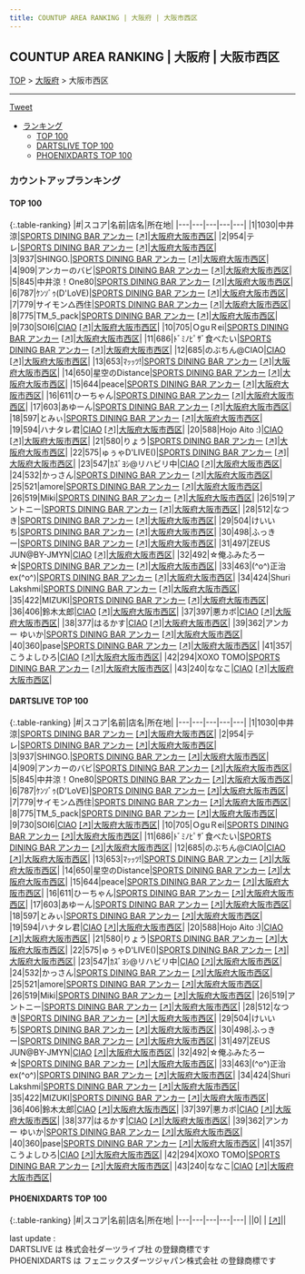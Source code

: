 ```yaml
---
title: COUNTUP AREA RANKING | 大阪府 | 大阪市西区
---
```

## COUNTUP AREA RANKING | 大阪府 | 大阪市西区

[TOP](/darts/rank/) > [大阪府](/darts/rank/大阪府/) > 大阪市西区

___

<a href="https://twitter.com/share?ref_src=twsrc%5Etfw" data-text="COUNTUP AREA RANKING | 大阪府大阪市西区" class="twitter-share-button" data-hashtags="DARTSLIVE,PHOENIXDARTS,darts,ダーツ" data-show-count="false">Tweet</a>

* [ランキング](#カウントアップランキング)
    * [TOP 100](#top-100)
    * [DARTSLIVE TOP 100](#dartslive-top-100)
    * [PHOENIXDARTS TOP 100](#phoenixdarts-top-100)

### カウントアップランキング

#### TOP 100



{:.table-ranking}
|#|スコア|名前|店名|所在地|
|---|---|---|---|---|
|1|1030|<span class="rank-name-dl">中井 涼</span>|<a href="/darts/rank/shops/425d0b9bfb1783f70d9b047a20a7ba1e.html">SPORTS DINING BAR アンカー</a> <a href="https://search.dartslive.com/jp/shop/425d0b9bfb1783f70d9b047a20a7ba1e">[↗]</a>|<a href="/darts/rank/大阪府/大阪市西区">大阪府大阪市西区</a>|
|2|954|<span class="rank-name-dl">テレ</span>|<a href="/darts/rank/shops/425d0b9bfb1783f70d9b047a20a7ba1e.html">SPORTS DINING BAR アンカー</a> <a href="https://search.dartslive.com/jp/shop/425d0b9bfb1783f70d9b047a20a7ba1e">[↗]</a>|<a href="/darts/rank/大阪府/大阪市西区">大阪府大阪市西区</a>|
|3|937|<span class="rank-name-dl">SHINGO.</span>|<a href="/darts/rank/shops/425d0b9bfb1783f70d9b047a20a7ba1e.html">SPORTS DINING BAR アンカー</a> <a href="https://search.dartslive.com/jp/shop/425d0b9bfb1783f70d9b047a20a7ba1e">[↗]</a>|<a href="/darts/rank/大阪府/大阪市西区">大阪府大阪市西区</a>|
|4|909|<span class="rank-name-dl">アンカーのバビ</span>|<a href="/darts/rank/shops/425d0b9bfb1783f70d9b047a20a7ba1e.html">SPORTS DINING BAR アンカー</a> <a href="https://search.dartslive.com/jp/shop/425d0b9bfb1783f70d9b047a20a7ba1e">[↗]</a>|<a href="/darts/rank/大阪府/大阪市西区">大阪府大阪市西区</a>|
|5|845|<span class="rank-name-dl">中井涼！One80</span>|<a href="/darts/rank/shops/425d0b9bfb1783f70d9b047a20a7ba1e.html">SPORTS DINING BAR アンカー</a> <a href="https://search.dartslive.com/jp/shop/425d0b9bfb1783f70d9b047a20a7ba1e">[↗]</a>|<a href="/darts/rank/大阪府/大阪市西区">大阪府大阪市西区</a>|
|6|787|<span class="rank-name-dl">ｹﾝｿﾞｩ(D&#x27;LoVE)</span>|<a href="/darts/rank/shops/425d0b9bfb1783f70d9b047a20a7ba1e.html">SPORTS DINING BAR アンカー</a> <a href="https://search.dartslive.com/jp/shop/425d0b9bfb1783f70d9b047a20a7ba1e">[↗]</a>|<a href="/darts/rank/大阪府/大阪市西区">大阪府大阪市西区</a>|
|7|779|<span class="rank-name-dl">サイモン△西住</span>|<a href="/darts/rank/shops/425d0b9bfb1783f70d9b047a20a7ba1e.html">SPORTS DINING BAR アンカー</a> <a href="https://search.dartslive.com/jp/shop/425d0b9bfb1783f70d9b047a20a7ba1e">[↗]</a>|<a href="/darts/rank/大阪府/大阪市西区">大阪府大阪市西区</a>|
|8|775|<span class="rank-name-dl">TM_5_pack</span>|<a href="/darts/rank/shops/425d0b9bfb1783f70d9b047a20a7ba1e.html">SPORTS DINING BAR アンカー</a> <a href="https://search.dartslive.com/jp/shop/425d0b9bfb1783f70d9b047a20a7ba1e">[↗]</a>|<a href="/darts/rank/大阪府/大阪市西区">大阪府大阪市西区</a>|
|9|730|<span class="rank-name-dl">SOI6</span>|<a href="/darts/rank/shops/77472c762efcb2670d9b047a20a7ba1e.html">CIAO</a> <a href="https://search.dartslive.com/jp/shop/77472c762efcb2670d9b047a20a7ba1e">[↗]</a>|<a href="/darts/rank/大阪府/大阪市西区">大阪府大阪市西区</a>|
|10|705|<span class="rank-name-dl">ＯguＲei</span>|<a href="/darts/rank/shops/425d0b9bfb1783f70d9b047a20a7ba1e.html">SPORTS DINING BAR アンカー</a> <a href="https://search.dartslive.com/jp/shop/425d0b9bfb1783f70d9b047a20a7ba1e">[↗]</a>|<a href="/darts/rank/大阪府/大阪市西区">大阪府大阪市西区</a>|
|11|686|<span class="rank-name-dl">ﾄﾞﾐﾉﾋﾟｻﾞ食べたい</span>|<a href="/darts/rank/shops/425d0b9bfb1783f70d9b047a20a7ba1e.html">SPORTS DINING BAR アンカー</a> <a href="https://search.dartslive.com/jp/shop/425d0b9bfb1783f70d9b047a20a7ba1e">[↗]</a>|<a href="/darts/rank/大阪府/大阪市西区">大阪府大阪市西区</a>|
|12|685|<span class="rank-name-dl">のぶちん@CIAO</span>|<a href="/darts/rank/shops/77472c762efcb2670d9b047a20a7ba1e.html">CIAO</a> <a href="https://search.dartslive.com/jp/shop/77472c762efcb2670d9b047a20a7ba1e">[↗]</a>|<a href="/darts/rank/大阪府/大阪市西区">大阪府大阪市西区</a>|
|13|653|<span class="rank-name-dl">ﾏｯｯﾂ!</span>|<a href="/darts/rank/shops/425d0b9bfb1783f70d9b047a20a7ba1e.html">SPORTS DINING BAR アンカー</a> <a href="https://search.dartslive.com/jp/shop/425d0b9bfb1783f70d9b047a20a7ba1e">[↗]</a>|<a href="/darts/rank/大阪府/大阪市西区">大阪府大阪市西区</a>|
|14|650|<span class="rank-name-dl">星空のDistance</span>|<a href="/darts/rank/shops/425d0b9bfb1783f70d9b047a20a7ba1e.html">SPORTS DINING BAR アンカー</a> <a href="https://search.dartslive.com/jp/shop/425d0b9bfb1783f70d9b047a20a7ba1e">[↗]</a>|<a href="/darts/rank/大阪府/大阪市西区">大阪府大阪市西区</a>|
|15|644|<span class="rank-name-dl">peace</span>|<a href="/darts/rank/shops/425d0b9bfb1783f70d9b047a20a7ba1e.html">SPORTS DINING BAR アンカー</a> <a href="https://search.dartslive.com/jp/shop/425d0b9bfb1783f70d9b047a20a7ba1e">[↗]</a>|<a href="/darts/rank/大阪府/大阪市西区">大阪府大阪市西区</a>|
|16|611|<span class="rank-name-dl">ひーちゃん</span>|<a href="/darts/rank/shops/425d0b9bfb1783f70d9b047a20a7ba1e.html">SPORTS DINING BAR アンカー</a> <a href="https://search.dartslive.com/jp/shop/425d0b9bfb1783f70d9b047a20a7ba1e">[↗]</a>|<a href="/darts/rank/大阪府/大阪市西区">大阪府大阪市西区</a>|
|17|603|<span class="rank-name-dl">あゆーん</span>|<a href="/darts/rank/shops/425d0b9bfb1783f70d9b047a20a7ba1e.html">SPORTS DINING BAR アンカー</a> <a href="https://search.dartslive.com/jp/shop/425d0b9bfb1783f70d9b047a20a7ba1e">[↗]</a>|<a href="/darts/rank/大阪府/大阪市西区">大阪府大阪市西区</a>|
|18|597|<span class="rank-name-dl">とみぃ</span>|<a href="/darts/rank/shops/425d0b9bfb1783f70d9b047a20a7ba1e.html">SPORTS DINING BAR アンカー</a> <a href="https://search.dartslive.com/jp/shop/425d0b9bfb1783f70d9b047a20a7ba1e">[↗]</a>|<a href="/darts/rank/大阪府/大阪市西区">大阪府大阪市西区</a>|
|19|594|<span class="rank-name-dl">ハナタレ君</span>|<a href="/darts/rank/shops/77472c762efcb2670d9b047a20a7ba1e.html">CIAO</a> <a href="https://search.dartslive.com/jp/shop/77472c762efcb2670d9b047a20a7ba1e">[↗]</a>|<a href="/darts/rank/大阪府/大阪市西区">大阪府大阪市西区</a>|
|20|588|<span class="rank-name-dl">Hojo Aito :)</span>|<a href="/darts/rank/shops/77472c762efcb2670d9b047a20a7ba1e.html">CIAO</a> <a href="https://search.dartslive.com/jp/shop/77472c762efcb2670d9b047a20a7ba1e">[↗]</a>|<a href="/darts/rank/大阪府/大阪市西区">大阪府大阪市西区</a>|
|21|580|<span class="rank-name-dl">りょう</span>|<a href="/darts/rank/shops/425d0b9bfb1783f70d9b047a20a7ba1e.html">SPORTS DINING BAR アンカー</a> <a href="https://search.dartslive.com/jp/shop/425d0b9bfb1783f70d9b047a20a7ba1e">[↗]</a>|<a href="/darts/rank/大阪府/大阪市西区">大阪府大阪市西区</a>|
|22|575|<span class="rank-name-dl">ゅぅゃD&#x27;LIVE()</span>|<a href="/darts/rank/shops/425d0b9bfb1783f70d9b047a20a7ba1e.html">SPORTS DINING BAR アンカー</a> <a href="https://search.dartslive.com/jp/shop/425d0b9bfb1783f70d9b047a20a7ba1e">[↗]</a>|<a href="/darts/rank/大阪府/大阪市西区">大阪府大阪市西区</a>|
|23|547|<span class="rank-name-dl">ｶｽﾞﾖｼ@リハビリ中</span>|<a href="/darts/rank/shops/77472c762efcb2670d9b047a20a7ba1e.html">CIAO</a> <a href="https://search.dartslive.com/jp/shop/77472c762efcb2670d9b047a20a7ba1e">[↗]</a>|<a href="/darts/rank/大阪府/大阪市西区">大阪府大阪市西区</a>|
|24|532|<span class="rank-name-dl">かっさん</span>|<a href="/darts/rank/shops/425d0b9bfb1783f70d9b047a20a7ba1e.html">SPORTS DINING BAR アンカー</a> <a href="https://search.dartslive.com/jp/shop/425d0b9bfb1783f70d9b047a20a7ba1e">[↗]</a>|<a href="/darts/rank/大阪府/大阪市西区">大阪府大阪市西区</a>|
|25|521|<span class="rank-name-dl">amore</span>|<a href="/darts/rank/shops/425d0b9bfb1783f70d9b047a20a7ba1e.html">SPORTS DINING BAR アンカー</a> <a href="https://search.dartslive.com/jp/shop/425d0b9bfb1783f70d9b047a20a7ba1e">[↗]</a>|<a href="/darts/rank/大阪府/大阪市西区">大阪府大阪市西区</a>|
|26|519|<span class="rank-name-dl">Miki</span>|<a href="/darts/rank/shops/425d0b9bfb1783f70d9b047a20a7ba1e.html">SPORTS DINING BAR アンカー</a> <a href="https://search.dartslive.com/jp/shop/425d0b9bfb1783f70d9b047a20a7ba1e">[↗]</a>|<a href="/darts/rank/大阪府/大阪市西区">大阪府大阪市西区</a>|
|26|519|<span class="rank-name-dl">アントニー</span>|<a href="/darts/rank/shops/425d0b9bfb1783f70d9b047a20a7ba1e.html">SPORTS DINING BAR アンカー</a> <a href="https://search.dartslive.com/jp/shop/425d0b9bfb1783f70d9b047a20a7ba1e">[↗]</a>|<a href="/darts/rank/大阪府/大阪市西区">大阪府大阪市西区</a>|
|28|512|<span class="rank-name-dl">なつき</span>|<a href="/darts/rank/shops/425d0b9bfb1783f70d9b047a20a7ba1e.html">SPORTS DINING BAR アンカー</a> <a href="https://search.dartslive.com/jp/shop/425d0b9bfb1783f70d9b047a20a7ba1e">[↗]</a>|<a href="/darts/rank/大阪府/大阪市西区">大阪府大阪市西区</a>|
|29|504|<span class="rank-name-dl">けいいち</span>|<a href="/darts/rank/shops/425d0b9bfb1783f70d9b047a20a7ba1e.html">SPORTS DINING BAR アンカー</a> <a href="https://search.dartslive.com/jp/shop/425d0b9bfb1783f70d9b047a20a7ba1e">[↗]</a>|<a href="/darts/rank/大阪府/大阪市西区">大阪府大阪市西区</a>|
|30|498|<span class="rank-name-dl">ふっきー</span>|<a href="/darts/rank/shops/425d0b9bfb1783f70d9b047a20a7ba1e.html">SPORTS DINING BAR アンカー</a> <a href="https://search.dartslive.com/jp/shop/425d0b9bfb1783f70d9b047a20a7ba1e">[↗]</a>|<a href="/darts/rank/大阪府/大阪市西区">大阪府大阪市西区</a>|
|31|497|<span class="rank-name-dl">ZEUS JUN@BY-JMYN</span>|<a href="/darts/rank/shops/77472c762efcb2670d9b047a20a7ba1e.html">CIAO</a> <a href="https://search.dartslive.com/jp/shop/77472c762efcb2670d9b047a20a7ba1e">[↗]</a>|<a href="/darts/rank/大阪府/大阪市西区">大阪府大阪市西区</a>|
|32|492|<span class="rank-name-dl">☆俺ふみたろー☆</span>|<a href="/darts/rank/shops/425d0b9bfb1783f70d9b047a20a7ba1e.html">SPORTS DINING BAR アンカー</a> <a href="https://search.dartslive.com/jp/shop/425d0b9bfb1783f70d9b047a20a7ba1e">[↗]</a>|<a href="/darts/rank/大阪府/大阪市西区">大阪府大阪市西区</a>|
|33|463|<span class="rank-name-dl">(^o^)正治ex(^o^)</span>|<a href="/darts/rank/shops/425d0b9bfb1783f70d9b047a20a7ba1e.html">SPORTS DINING BAR アンカー</a> <a href="https://search.dartslive.com/jp/shop/425d0b9bfb1783f70d9b047a20a7ba1e">[↗]</a>|<a href="/darts/rank/大阪府/大阪市西区">大阪府大阪市西区</a>|
|34|424|<span class="rank-name-dl">Shuri Lakshmi</span>|<a href="/darts/rank/shops/425d0b9bfb1783f70d9b047a20a7ba1e.html">SPORTS DINING BAR アンカー</a> <a href="https://search.dartslive.com/jp/shop/425d0b9bfb1783f70d9b047a20a7ba1e">[↗]</a>|<a href="/darts/rank/大阪府/大阪市西区">大阪府大阪市西区</a>|
|35|422|<span class="rank-name-dl">MIZUKI</span>|<a href="/darts/rank/shops/425d0b9bfb1783f70d9b047a20a7ba1e.html">SPORTS DINING BAR アンカー</a> <a href="https://search.dartslive.com/jp/shop/425d0b9bfb1783f70d9b047a20a7ba1e">[↗]</a>|<a href="/darts/rank/大阪府/大阪市西区">大阪府大阪市西区</a>|
|36|406|<span class="rank-name-dl">鈴木太郎</span>|<a href="/darts/rank/shops/77472c762efcb2670d9b047a20a7ba1e.html">CIAO</a> <a href="https://search.dartslive.com/jp/shop/77472c762efcb2670d9b047a20a7ba1e">[↗]</a>|<a href="/darts/rank/大阪府/大阪市西区">大阪府大阪市西区</a>|
|37|397|<span class="rank-name-dl">悪カボ</span>|<a href="/darts/rank/shops/77472c762efcb2670d9b047a20a7ba1e.html">CIAO</a> <a href="https://search.dartslive.com/jp/shop/77472c762efcb2670d9b047a20a7ba1e">[↗]</a>|<a href="/darts/rank/大阪府/大阪市西区">大阪府大阪市西区</a>|
|38|377|<span class="rank-name-dl">はるかす</span>|<a href="/darts/rank/shops/77472c762efcb2670d9b047a20a7ba1e.html">CIAO</a> <a href="https://search.dartslive.com/jp/shop/77472c762efcb2670d9b047a20a7ba1e">[↗]</a>|<a href="/darts/rank/大阪府/大阪市西区">大阪府大阪市西区</a>|
|39|362|<span class="rank-name-dl">アンカー ゆいか</span>|<a href="/darts/rank/shops/425d0b9bfb1783f70d9b047a20a7ba1e.html">SPORTS DINING BAR アンカー</a> <a href="https://search.dartslive.com/jp/shop/425d0b9bfb1783f70d9b047a20a7ba1e">[↗]</a>|<a href="/darts/rank/大阪府/大阪市西区">大阪府大阪市西区</a>|
|40|360|<span class="rank-name-dl">pase</span>|<a href="/darts/rank/shops/425d0b9bfb1783f70d9b047a20a7ba1e.html">SPORTS DINING BAR アンカー</a> <a href="https://search.dartslive.com/jp/shop/425d0b9bfb1783f70d9b047a20a7ba1e">[↗]</a>|<a href="/darts/rank/大阪府/大阪市西区">大阪府大阪市西区</a>|
|41|357|<span class="rank-name-dl">こうよしひろ</span>|<a href="/darts/rank/shops/77472c762efcb2670d9b047a20a7ba1e.html">CIAO</a> <a href="https://search.dartslive.com/jp/shop/77472c762efcb2670d9b047a20a7ba1e">[↗]</a>|<a href="/darts/rank/大阪府/大阪市西区">大阪府大阪市西区</a>|
|42|294|<span class="rank-name-dl">XOXO TOMO</span>|<a href="/darts/rank/shops/425d0b9bfb1783f70d9b047a20a7ba1e.html">SPORTS DINING BAR アンカー</a> <a href="https://search.dartslive.com/jp/shop/425d0b9bfb1783f70d9b047a20a7ba1e">[↗]</a>|<a href="/darts/rank/大阪府/大阪市西区">大阪府大阪市西区</a>|
|43|240|<span class="rank-name-dl">ななこ</span>|<a href="/darts/rank/shops/77472c762efcb2670d9b047a20a7ba1e.html">CIAO</a> <a href="https://search.dartslive.com/jp/shop/77472c762efcb2670d9b047a20a7ba1e">[↗]</a>|<a href="/darts/rank/大阪府/大阪市西区">大阪府大阪市西区</a>|


#### DARTSLIVE TOP 100



{:.table-ranking}
|#|スコア|名前|店名|所在地|
|---|---|---|---|---|
|1|1030|<span class="rank-name-dl">中井 涼</span>|<a href="/darts/rank/shops/425d0b9bfb1783f70d9b047a20a7ba1e.html">SPORTS DINING BAR アンカー</a> <a href="https://search.dartslive.com/jp/shop/425d0b9bfb1783f70d9b047a20a7ba1e">[↗]</a>|<a href="/darts/rank/大阪府/大阪市西区">大阪府大阪市西区</a>|
|2|954|<span class="rank-name-dl">テレ</span>|<a href="/darts/rank/shops/425d0b9bfb1783f70d9b047a20a7ba1e.html">SPORTS DINING BAR アンカー</a> <a href="https://search.dartslive.com/jp/shop/425d0b9bfb1783f70d9b047a20a7ba1e">[↗]</a>|<a href="/darts/rank/大阪府/大阪市西区">大阪府大阪市西区</a>|
|3|937|<span class="rank-name-dl">SHINGO.</span>|<a href="/darts/rank/shops/425d0b9bfb1783f70d9b047a20a7ba1e.html">SPORTS DINING BAR アンカー</a> <a href="https://search.dartslive.com/jp/shop/425d0b9bfb1783f70d9b047a20a7ba1e">[↗]</a>|<a href="/darts/rank/大阪府/大阪市西区">大阪府大阪市西区</a>|
|4|909|<span class="rank-name-dl">アンカーのバビ</span>|<a href="/darts/rank/shops/425d0b9bfb1783f70d9b047a20a7ba1e.html">SPORTS DINING BAR アンカー</a> <a href="https://search.dartslive.com/jp/shop/425d0b9bfb1783f70d9b047a20a7ba1e">[↗]</a>|<a href="/darts/rank/大阪府/大阪市西区">大阪府大阪市西区</a>|
|5|845|<span class="rank-name-dl">中井涼！One80</span>|<a href="/darts/rank/shops/425d0b9bfb1783f70d9b047a20a7ba1e.html">SPORTS DINING BAR アンカー</a> <a href="https://search.dartslive.com/jp/shop/425d0b9bfb1783f70d9b047a20a7ba1e">[↗]</a>|<a href="/darts/rank/大阪府/大阪市西区">大阪府大阪市西区</a>|
|6|787|<span class="rank-name-dl">ｹﾝｿﾞｩ(D&#x27;LoVE)</span>|<a href="/darts/rank/shops/425d0b9bfb1783f70d9b047a20a7ba1e.html">SPORTS DINING BAR アンカー</a> <a href="https://search.dartslive.com/jp/shop/425d0b9bfb1783f70d9b047a20a7ba1e">[↗]</a>|<a href="/darts/rank/大阪府/大阪市西区">大阪府大阪市西区</a>|
|7|779|<span class="rank-name-dl">サイモン△西住</span>|<a href="/darts/rank/shops/425d0b9bfb1783f70d9b047a20a7ba1e.html">SPORTS DINING BAR アンカー</a> <a href="https://search.dartslive.com/jp/shop/425d0b9bfb1783f70d9b047a20a7ba1e">[↗]</a>|<a href="/darts/rank/大阪府/大阪市西区">大阪府大阪市西区</a>|
|8|775|<span class="rank-name-dl">TM_5_pack</span>|<a href="/darts/rank/shops/425d0b9bfb1783f70d9b047a20a7ba1e.html">SPORTS DINING BAR アンカー</a> <a href="https://search.dartslive.com/jp/shop/425d0b9bfb1783f70d9b047a20a7ba1e">[↗]</a>|<a href="/darts/rank/大阪府/大阪市西区">大阪府大阪市西区</a>|
|9|730|<span class="rank-name-dl">SOI6</span>|<a href="/darts/rank/shops/77472c762efcb2670d9b047a20a7ba1e.html">CIAO</a> <a href="https://search.dartslive.com/jp/shop/77472c762efcb2670d9b047a20a7ba1e">[↗]</a>|<a href="/darts/rank/大阪府/大阪市西区">大阪府大阪市西区</a>|
|10|705|<span class="rank-name-dl">ＯguＲei</span>|<a href="/darts/rank/shops/425d0b9bfb1783f70d9b047a20a7ba1e.html">SPORTS DINING BAR アンカー</a> <a href="https://search.dartslive.com/jp/shop/425d0b9bfb1783f70d9b047a20a7ba1e">[↗]</a>|<a href="/darts/rank/大阪府/大阪市西区">大阪府大阪市西区</a>|
|11|686|<span class="rank-name-dl">ﾄﾞﾐﾉﾋﾟｻﾞ食べたい</span>|<a href="/darts/rank/shops/425d0b9bfb1783f70d9b047a20a7ba1e.html">SPORTS DINING BAR アンカー</a> <a href="https://search.dartslive.com/jp/shop/425d0b9bfb1783f70d9b047a20a7ba1e">[↗]</a>|<a href="/darts/rank/大阪府/大阪市西区">大阪府大阪市西区</a>|
|12|685|<span class="rank-name-dl">のぶちん@CIAO</span>|<a href="/darts/rank/shops/77472c762efcb2670d9b047a20a7ba1e.html">CIAO</a> <a href="https://search.dartslive.com/jp/shop/77472c762efcb2670d9b047a20a7ba1e">[↗]</a>|<a href="/darts/rank/大阪府/大阪市西区">大阪府大阪市西区</a>|
|13|653|<span class="rank-name-dl">ﾏｯｯﾂ!</span>|<a href="/darts/rank/shops/425d0b9bfb1783f70d9b047a20a7ba1e.html">SPORTS DINING BAR アンカー</a> <a href="https://search.dartslive.com/jp/shop/425d0b9bfb1783f70d9b047a20a7ba1e">[↗]</a>|<a href="/darts/rank/大阪府/大阪市西区">大阪府大阪市西区</a>|
|14|650|<span class="rank-name-dl">星空のDistance</span>|<a href="/darts/rank/shops/425d0b9bfb1783f70d9b047a20a7ba1e.html">SPORTS DINING BAR アンカー</a> <a href="https://search.dartslive.com/jp/shop/425d0b9bfb1783f70d9b047a20a7ba1e">[↗]</a>|<a href="/darts/rank/大阪府/大阪市西区">大阪府大阪市西区</a>|
|15|644|<span class="rank-name-dl">peace</span>|<a href="/darts/rank/shops/425d0b9bfb1783f70d9b047a20a7ba1e.html">SPORTS DINING BAR アンカー</a> <a href="https://search.dartslive.com/jp/shop/425d0b9bfb1783f70d9b047a20a7ba1e">[↗]</a>|<a href="/darts/rank/大阪府/大阪市西区">大阪府大阪市西区</a>|
|16|611|<span class="rank-name-dl">ひーちゃん</span>|<a href="/darts/rank/shops/425d0b9bfb1783f70d9b047a20a7ba1e.html">SPORTS DINING BAR アンカー</a> <a href="https://search.dartslive.com/jp/shop/425d0b9bfb1783f70d9b047a20a7ba1e">[↗]</a>|<a href="/darts/rank/大阪府/大阪市西区">大阪府大阪市西区</a>|
|17|603|<span class="rank-name-dl">あゆーん</span>|<a href="/darts/rank/shops/425d0b9bfb1783f70d9b047a20a7ba1e.html">SPORTS DINING BAR アンカー</a> <a href="https://search.dartslive.com/jp/shop/425d0b9bfb1783f70d9b047a20a7ba1e">[↗]</a>|<a href="/darts/rank/大阪府/大阪市西区">大阪府大阪市西区</a>|
|18|597|<span class="rank-name-dl">とみぃ</span>|<a href="/darts/rank/shops/425d0b9bfb1783f70d9b047a20a7ba1e.html">SPORTS DINING BAR アンカー</a> <a href="https://search.dartslive.com/jp/shop/425d0b9bfb1783f70d9b047a20a7ba1e">[↗]</a>|<a href="/darts/rank/大阪府/大阪市西区">大阪府大阪市西区</a>|
|19|594|<span class="rank-name-dl">ハナタレ君</span>|<a href="/darts/rank/shops/77472c762efcb2670d9b047a20a7ba1e.html">CIAO</a> <a href="https://search.dartslive.com/jp/shop/77472c762efcb2670d9b047a20a7ba1e">[↗]</a>|<a href="/darts/rank/大阪府/大阪市西区">大阪府大阪市西区</a>|
|20|588|<span class="rank-name-dl">Hojo Aito :)</span>|<a href="/darts/rank/shops/77472c762efcb2670d9b047a20a7ba1e.html">CIAO</a> <a href="https://search.dartslive.com/jp/shop/77472c762efcb2670d9b047a20a7ba1e">[↗]</a>|<a href="/darts/rank/大阪府/大阪市西区">大阪府大阪市西区</a>|
|21|580|<span class="rank-name-dl">りょう</span>|<a href="/darts/rank/shops/425d0b9bfb1783f70d9b047a20a7ba1e.html">SPORTS DINING BAR アンカー</a> <a href="https://search.dartslive.com/jp/shop/425d0b9bfb1783f70d9b047a20a7ba1e">[↗]</a>|<a href="/darts/rank/大阪府/大阪市西区">大阪府大阪市西区</a>|
|22|575|<span class="rank-name-dl">ゅぅゃD&#x27;LIVE()</span>|<a href="/darts/rank/shops/425d0b9bfb1783f70d9b047a20a7ba1e.html">SPORTS DINING BAR アンカー</a> <a href="https://search.dartslive.com/jp/shop/425d0b9bfb1783f70d9b047a20a7ba1e">[↗]</a>|<a href="/darts/rank/大阪府/大阪市西区">大阪府大阪市西区</a>|
|23|547|<span class="rank-name-dl">ｶｽﾞﾖｼ@リハビリ中</span>|<a href="/darts/rank/shops/77472c762efcb2670d9b047a20a7ba1e.html">CIAO</a> <a href="https://search.dartslive.com/jp/shop/77472c762efcb2670d9b047a20a7ba1e">[↗]</a>|<a href="/darts/rank/大阪府/大阪市西区">大阪府大阪市西区</a>|
|24|532|<span class="rank-name-dl">かっさん</span>|<a href="/darts/rank/shops/425d0b9bfb1783f70d9b047a20a7ba1e.html">SPORTS DINING BAR アンカー</a> <a href="https://search.dartslive.com/jp/shop/425d0b9bfb1783f70d9b047a20a7ba1e">[↗]</a>|<a href="/darts/rank/大阪府/大阪市西区">大阪府大阪市西区</a>|
|25|521|<span class="rank-name-dl">amore</span>|<a href="/darts/rank/shops/425d0b9bfb1783f70d9b047a20a7ba1e.html">SPORTS DINING BAR アンカー</a> <a href="https://search.dartslive.com/jp/shop/425d0b9bfb1783f70d9b047a20a7ba1e">[↗]</a>|<a href="/darts/rank/大阪府/大阪市西区">大阪府大阪市西区</a>|
|26|519|<span class="rank-name-dl">Miki</span>|<a href="/darts/rank/shops/425d0b9bfb1783f70d9b047a20a7ba1e.html">SPORTS DINING BAR アンカー</a> <a href="https://search.dartslive.com/jp/shop/425d0b9bfb1783f70d9b047a20a7ba1e">[↗]</a>|<a href="/darts/rank/大阪府/大阪市西区">大阪府大阪市西区</a>|
|26|519|<span class="rank-name-dl">アントニー</span>|<a href="/darts/rank/shops/425d0b9bfb1783f70d9b047a20a7ba1e.html">SPORTS DINING BAR アンカー</a> <a href="https://search.dartslive.com/jp/shop/425d0b9bfb1783f70d9b047a20a7ba1e">[↗]</a>|<a href="/darts/rank/大阪府/大阪市西区">大阪府大阪市西区</a>|
|28|512|<span class="rank-name-dl">なつき</span>|<a href="/darts/rank/shops/425d0b9bfb1783f70d9b047a20a7ba1e.html">SPORTS DINING BAR アンカー</a> <a href="https://search.dartslive.com/jp/shop/425d0b9bfb1783f70d9b047a20a7ba1e">[↗]</a>|<a href="/darts/rank/大阪府/大阪市西区">大阪府大阪市西区</a>|
|29|504|<span class="rank-name-dl">けいいち</span>|<a href="/darts/rank/shops/425d0b9bfb1783f70d9b047a20a7ba1e.html">SPORTS DINING BAR アンカー</a> <a href="https://search.dartslive.com/jp/shop/425d0b9bfb1783f70d9b047a20a7ba1e">[↗]</a>|<a href="/darts/rank/大阪府/大阪市西区">大阪府大阪市西区</a>|
|30|498|<span class="rank-name-dl">ふっきー</span>|<a href="/darts/rank/shops/425d0b9bfb1783f70d9b047a20a7ba1e.html">SPORTS DINING BAR アンカー</a> <a href="https://search.dartslive.com/jp/shop/425d0b9bfb1783f70d9b047a20a7ba1e">[↗]</a>|<a href="/darts/rank/大阪府/大阪市西区">大阪府大阪市西区</a>|
|31|497|<span class="rank-name-dl">ZEUS JUN@BY-JMYN</span>|<a href="/darts/rank/shops/77472c762efcb2670d9b047a20a7ba1e.html">CIAO</a> <a href="https://search.dartslive.com/jp/shop/77472c762efcb2670d9b047a20a7ba1e">[↗]</a>|<a href="/darts/rank/大阪府/大阪市西区">大阪府大阪市西区</a>|
|32|492|<span class="rank-name-dl">☆俺ふみたろー☆</span>|<a href="/darts/rank/shops/425d0b9bfb1783f70d9b047a20a7ba1e.html">SPORTS DINING BAR アンカー</a> <a href="https://search.dartslive.com/jp/shop/425d0b9bfb1783f70d9b047a20a7ba1e">[↗]</a>|<a href="/darts/rank/大阪府/大阪市西区">大阪府大阪市西区</a>|
|33|463|<span class="rank-name-dl">(^o^)正治ex(^o^)</span>|<a href="/darts/rank/shops/425d0b9bfb1783f70d9b047a20a7ba1e.html">SPORTS DINING BAR アンカー</a> <a href="https://search.dartslive.com/jp/shop/425d0b9bfb1783f70d9b047a20a7ba1e">[↗]</a>|<a href="/darts/rank/大阪府/大阪市西区">大阪府大阪市西区</a>|
|34|424|<span class="rank-name-dl">Shuri Lakshmi</span>|<a href="/darts/rank/shops/425d0b9bfb1783f70d9b047a20a7ba1e.html">SPORTS DINING BAR アンカー</a> <a href="https://search.dartslive.com/jp/shop/425d0b9bfb1783f70d9b047a20a7ba1e">[↗]</a>|<a href="/darts/rank/大阪府/大阪市西区">大阪府大阪市西区</a>|
|35|422|<span class="rank-name-dl">MIZUKI</span>|<a href="/darts/rank/shops/425d0b9bfb1783f70d9b047a20a7ba1e.html">SPORTS DINING BAR アンカー</a> <a href="https://search.dartslive.com/jp/shop/425d0b9bfb1783f70d9b047a20a7ba1e">[↗]</a>|<a href="/darts/rank/大阪府/大阪市西区">大阪府大阪市西区</a>|
|36|406|<span class="rank-name-dl">鈴木太郎</span>|<a href="/darts/rank/shops/77472c762efcb2670d9b047a20a7ba1e.html">CIAO</a> <a href="https://search.dartslive.com/jp/shop/77472c762efcb2670d9b047a20a7ba1e">[↗]</a>|<a href="/darts/rank/大阪府/大阪市西区">大阪府大阪市西区</a>|
|37|397|<span class="rank-name-dl">悪カボ</span>|<a href="/darts/rank/shops/77472c762efcb2670d9b047a20a7ba1e.html">CIAO</a> <a href="https://search.dartslive.com/jp/shop/77472c762efcb2670d9b047a20a7ba1e">[↗]</a>|<a href="/darts/rank/大阪府/大阪市西区">大阪府大阪市西区</a>|
|38|377|<span class="rank-name-dl">はるかす</span>|<a href="/darts/rank/shops/77472c762efcb2670d9b047a20a7ba1e.html">CIAO</a> <a href="https://search.dartslive.com/jp/shop/77472c762efcb2670d9b047a20a7ba1e">[↗]</a>|<a href="/darts/rank/大阪府/大阪市西区">大阪府大阪市西区</a>|
|39|362|<span class="rank-name-dl">アンカー ゆいか</span>|<a href="/darts/rank/shops/425d0b9bfb1783f70d9b047a20a7ba1e.html">SPORTS DINING BAR アンカー</a> <a href="https://search.dartslive.com/jp/shop/425d0b9bfb1783f70d9b047a20a7ba1e">[↗]</a>|<a href="/darts/rank/大阪府/大阪市西区">大阪府大阪市西区</a>|
|40|360|<span class="rank-name-dl">pase</span>|<a href="/darts/rank/shops/425d0b9bfb1783f70d9b047a20a7ba1e.html">SPORTS DINING BAR アンカー</a> <a href="https://search.dartslive.com/jp/shop/425d0b9bfb1783f70d9b047a20a7ba1e">[↗]</a>|<a href="/darts/rank/大阪府/大阪市西区">大阪府大阪市西区</a>|
|41|357|<span class="rank-name-dl">こうよしひろ</span>|<a href="/darts/rank/shops/77472c762efcb2670d9b047a20a7ba1e.html">CIAO</a> <a href="https://search.dartslive.com/jp/shop/77472c762efcb2670d9b047a20a7ba1e">[↗]</a>|<a href="/darts/rank/大阪府/大阪市西区">大阪府大阪市西区</a>|
|42|294|<span class="rank-name-dl">XOXO TOMO</span>|<a href="/darts/rank/shops/425d0b9bfb1783f70d9b047a20a7ba1e.html">SPORTS DINING BAR アンカー</a> <a href="https://search.dartslive.com/jp/shop/425d0b9bfb1783f70d9b047a20a7ba1e">[↗]</a>|<a href="/darts/rank/大阪府/大阪市西区">大阪府大阪市西区</a>|
|43|240|<span class="rank-name-dl">ななこ</span>|<a href="/darts/rank/shops/77472c762efcb2670d9b047a20a7ba1e.html">CIAO</a> <a href="https://search.dartslive.com/jp/shop/77472c762efcb2670d9b047a20a7ba1e">[↗]</a>|<a href="/darts/rank/大阪府/大阪市西区">大阪府大阪市西区</a>|


#### PHOENIXDARTS TOP 100



{:.table-ranking}
|#|スコア|名前|店名|所在地|
|---|---|---|---|---|
||0|<span class="rank-name-dl"> </span>|<a href="/darts/rank/shops/.html"></a> <a href="">[↗]</a>|<a href="/darts/rank//"></a>|


<div class="footer border-top border-gray-light mt-5 pt-3 text-right text-gray">
    last update : <span style="font-weight: italic" id="foot_last_modified"></span><br />
    DARTSLIVE は 株式会社ダーツライブ社 の登録商標です<br />
    PHOENIXDARTS は フェニックスダーツジャパン株式会社 の登録商標です<br />
</div>

<script src="https://cdnjs.cloudflare.com/ajax/libs/jquery.tablesorter/2.31.3/js/jquery.tablesorter.min.js" integrity="sha512-qzgd5cYSZcosqpzpn7zF2ZId8f/8CHmFKZ8j7mU4OUXTNRd5g+ZHBPsgKEwoqxCtdQvExE5LprwwPAgoicguNg==" crossorigin="anonymous" referrerpolicy="no-referrer"></script>
<link rel="stylesheet" href="https://cdnjs.cloudflare.com/ajax/libs/jquery.tablesorter/2.31.3/css/theme.default.min.css" integrity="sha512-wghhOJkjQX0Lh3NSWvNKeZ0ZpNn+SPVXX1Qyc9OCaogADktxrBiBdKGDoqVUOyhStvMBmJQ8ZdMHiR3wuEq8+w==" crossorigin="anonymous" referrerpolicy="no-referrer" />
<script>
$(function() {
    $(".table-ranking").tablesorter({sortList:[[0, 0]]});
    $("#foot_last_modified").text(formatDate(new Date(document.lastModified), 'yyyy-MM-dd HH:mm:ss'));
});
</script>

<script async src="https://platform.twitter.com/widgets.js" charset="utf-8"></script>
